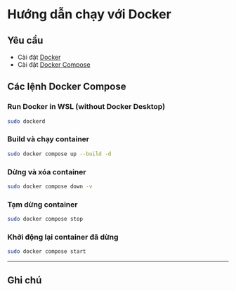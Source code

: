 # Hướng dẫn chạy với Docker

## Yêu cầu
- Cài đặt [Docker](https://docs.docker.com/get-docker/)  
- Cài đặt [Docker Compose](https://docs.docker.com/compose/install/)  

## Các lệnh Docker Compose

### Run Docker in WSL (without Docker Desktop)
```bash
sudo dockerd
```

### Build và chạy container
```bash
sudo docker compose up --build -d
```

### Dừng và xóa container
```bash
sudo docker compose down -v
```

### Tạm dừng container
```bash
sudo docker compose stop
```

### Khởi động lại container đã dừng
```bash
sudo docker compose start
```

---

## Ghi chú
